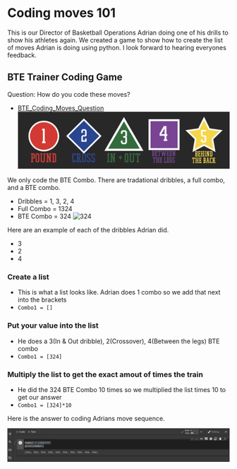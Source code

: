 # Coding moves 101


This is our Director of Basketball Operations Adrian doing one of his drills to show his athletes again.  We created a game to show how to create the list of moves Adrian is doing using python.  I look forward to hearing everyones feedback. 

## BTE Trainer Coding Game

Question: How do you code these moves? 
- [BTE_Coding_Moves_Question](https://youtu.be/ZzAWoJuvpWA)
![Dribble Tree](https://github.com/rashadwest/rashadwest.github.io/blob/master/_posts/Screen%20Shot%202022-05-22%20at%2012.59.16%20AM.png?raw=true)

We only code the BTE Combo.  There are tradational dribbles, a full combo, and a BTE combo. 
- Dribbles = 1, 3, 2, 4 
- Full Combo = 1324
- BTE Combo = 324
![324]([https://github.com/rashadwest/rashadwest.github.io/blob/master/_posts/BTE_324_giphy.mp4?raw=true)

Here are an example of each of the dribbles Adrian did. 
- 3 
- 2
- 4

### Create a list

- This is what a list looks like. Adrian does 1 combo so we add that next into the brackets
- `Combo1 = []` 

### Put your value into the list

- He does a 3(In & Out dribble), 2(Crossover), 4(Between the legs) BTE combo 
- `Combo1 = [324]`

### Multiply the list to get the exact amout of times the train

- He did the 324 BTE Combo 10 times so we multiplied the list times 10 to get our answer 
- `Combo1 = [324]*10`

Here is the answer to coding Adrians move sequence.

![BTE_Coding_Moves_Answer](https://github.com/rashadwest/rashadwest.github.io/blob/master/_posts/Screen%20Shot%202022-05-22%20at%2012.16.15%20AM.png?raw=true)
